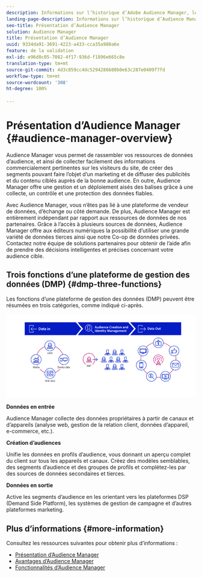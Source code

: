 ```yaml
---
description: Informations sur l’historique d’Adobe Audience Manager, les types de données collectées, la segmentation, les rapports, etc.
landing-page-description: Informations sur l’historique d’Audience Manager, les types de données collectées, la segmentation, le compte rendu des performances, etc.
seo-title: Présentation d’Audience Manager
solution: Audience Manager
title: Présentation d’Audience Manager
uuid: 9334da91-3691-4223-a433-cca35a980a6e
feature: de la validation
exl-id: e96d8c05-7082-4f17-936d-f1896e665c8e
translation-type: tm+mt
source-git-commit: 4d3c859cc4dc5294286680b0e63c287e0409f7fd
workflow-type: tm+mt
source-wordcount: '308'
ht-degree: 100%

---
```


# Présentation d’Audience Manager {#audience-manager-overview}

Audience Manager vous permet de rassembler vos ressources de données d’audience, et ainsi de collecter facilement des informations commercialement pertinentes sur les visiteurs du site, de créer des segments pouvant faire l’objet d’un marketing et de diffuser des publicités et du contenu ciblés auprès de la bonne audience. En outre, Audience Manager offre une gestion et un déploiement aisés des balises grâce à une collecte, un contrôle et une protection des données fiables.

Avec Audience Manager, vous n’êtes pas lié à une plateforme de vendeur de données, d’échange ou côté demande. De plus, Audience Manager est entièrement indépendant par rapport aux ressources de données de nos partenaires. Grâce à l’accès à plusieurs sources de données, Audience Manager offre aux éditeurs numériques la possibilité d’utiliser une grande variété de données tierces ainsi que notre Co-op de données privées. Contactez notre équipe de solutions partenaires pour obtenir de l’aide afin de prendre des décisions intelligentes et précises concernant votre audience cible.

## Trois fonctions d’une plateforme de gestion des données (DMP) {#dmp-three-functions}

Les fonctions d’une plateforme de gestion des données (DMP) peuvent être résumées en trois catégories, comme indiqué ci-après.

![Image de trois fonctions DMP : données en entrée, création d’audiences, données en sortie](/help/using/overview/assets/dmp-functions.png)

**Données en entrée**

Audience Manager collecte des données propriétaires à partir de canaux et d’appareils (analyse web, gestion de la relation client, données d’appareil, e-commerce, etc.).

**Création d’audiences**

Unifie les données en profils d’audience, vous donnant un aperçu complet du client sur tous les appareils et canaux. Créez des modèles semblables, des segments d’audience et des groupes de profils et complétez-les par des sources de données secondaires et tierces.

**Données en sortie**

Active les segments d’audience en les orientant vers les plateformes DSP (Demand Side Platform), les systèmes de gestion de campagne et d’autres plateformes marketing.

## Plus d’informations {#more-information}

Consultez les ressources suivantes pour obtenir plus d’informations :
* [Présentation d’Audience Manager](https://www.adobe.com/fr/analytics/audience-manager.html)
* [Avantages d’Audience Manager](https://www.adobe.com/fr/analytics/audience-manager/benefits.html)
* [Fonctionnalités d’Audience Manager](https://www.adobe.com/fr/analytics/audience-manager/features.html)


<!--

## History and Background {#history-and-background}

Audience Manager started as Demdex in 2008. It was acquired by Adobe Systems in 2011 and subsequently rebranded as Audience Manager.

## History {#history}

Since 2008, Audience Manager (formerly, [!UICONTROL Demdex]) has been a pioneer in the on-line audience management market. Audience Manager services power dynamic, multi-channel online data strategies. Our platform and services are used by an array of diverse industries from automobiles (AutoTrader), to airlines (American Airlines), and financial services companies (American Express). Audience Manager uses enterprise-level technology to provide the scale, reliability, analytics, and performance to help your business succeed online. Audience Manager integrates with the Adobe Experience Cloud to help you centralize, manage, and take action on your data assets across a growing number of digitally addressable channels.

## Audience Manager and its Data Management Platform (DMP) {#aam-dmp}

Audience Manager helps you manage your data pipeline. Our service is a catalyst that transforms generic users and raw data signals into actual audience segments used for multi-channel marketing efforts. Additionally, Audience Manager provides tools for tag management and audience analytics while simultaneously meeting the privacy and data security needs of clients and consumers.

![](assets/am_overview_80.png)


-->
